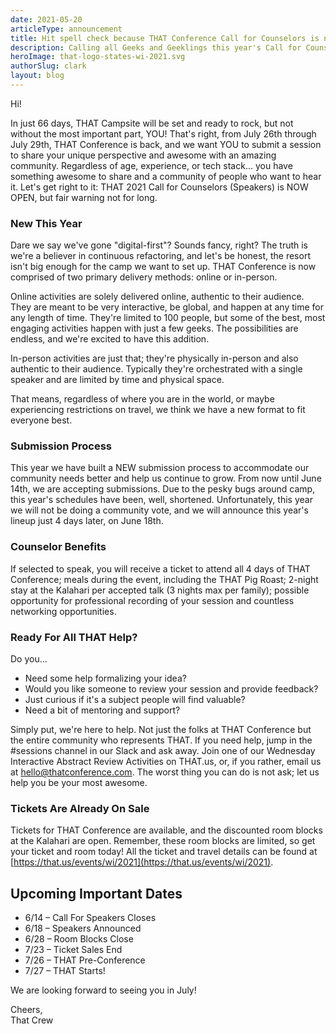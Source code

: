 ```yaml
---
date: 2021-05-20
articleType: announcement
title: Hit spell check because THAT Conference Call for Counselors is now open
description: Calling all Geeks and Geeklings this year's Call for Counselors is now open. Don't delay as you only have 25 days to get your awesome submitted.
heroImage: that-logo-states-wi-2021.svg
authorSlug: clark
layout: blog
---
```



Hi!

In just 66 days, THAT Campsite will be set and ready to rock, but not without the most important part, YOU! That's right, from July 26th through July 29th, THAT Conference is back, and we want YOU to submit a session to share your unique perspective and awesome with an amazing community. Regardless of age, experience, or tech stack... you have something awesome to share and a community of people who want to hear it. Let's get right to it: THAT 2021 Call for Counselors (Speakers) is NOW OPEN, but fair warning not for long.

### New This Year

Dare we say we've gone "digital-first"? Sounds fancy, right? The truth is we're a believer in continuous refactoring, and let's be honest, the resort isn't big enough for the camp we want to set up. THAT Conference is now comprised of two primary delivery methods: online or in-person.

Online activities are solely delivered online, authentic to their audience. They are meant to be very interactive, be global, and happen at any time for any length of time. They're limited to 100 people, but some of the best, most engaging activities happen with just a few geeks. The possibilities are endless, and we're excited to have this addition.

In-person activities are just that; they're physically in-person and also authentic to their audience. Typically they're orchestrated with a single speaker and are limited by time and physical space.

That means, regardless of where you are in the world, or maybe experiencing restrictions on travel, we think we have a new format to fit everyone best.

### Submission Process

This year we have built a NEW submission process to accommodate our community needs better and help us continue to grow. From now until June 14th, we are accepting submissions. Due to the pesky bugs around camp, this year's schedules have been, well, shortened. Unfortunately, this year we will not be doing a community vote, and we will announce this year's lineup just 4 days later, on June 18th.

### Counselor Benefits

If selected to speak, you will receive a ticket to attend all 4 days of THAT Conference; meals during the event, including the THAT Pig Roast; 2-night stay at the Kalahari per accepted talk (3 nights max per family); possible opportunity for professional recording of your session and countless networking opportunities.

### Ready For All THAT Help?

Do you...

- Need some help formalizing your idea?
- Would you like someone to review your session and provide feedback?
- Just curious if it's a subject people will find valuable?
- Need a bit of mentoring and support?

Simply put, we're here to help. Not just the folks at THAT Conference but the entire community who represents THAT. If you need help, jump in the #sessions channel in our Slack and ask away. Join one of our Wednesday Interactive Abstract Review Activities on THAT.us, or, if you rather, email us at hello@thatconference.com. The worst thing you can do is not ask; let us help you be your most awesome.

### Tickets Are Already On Sale

Tickets for THAT Conference are available, and the discounted room blocks at the Kalahari are open. Remember, these room blocks are limited, so get your ticket and room today! All the ticket and travel details can be found at [https://that.us/events/wi/2021](https://that.us/events/wi/2021).

## Upcoming Important Dates

- 6/14 – Call For Speakers Closes
- 6/18 – Speakers Announced
- 6/28 – Room Blocks Close
- 7/23 – Ticket Sales End
- 7/26 – THAT Pre-Conference
- 7/27 – THAT Starts!

We are looking forward to seeing you in July!

Cheers,  
That Crew
